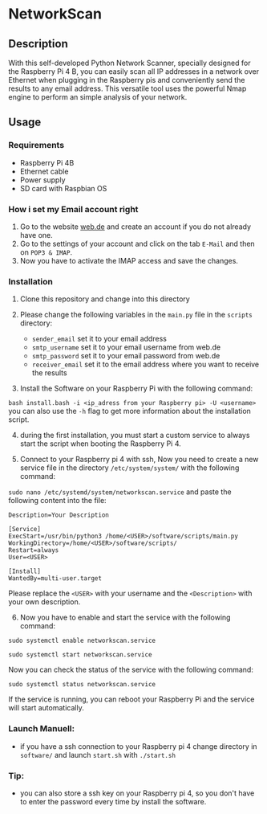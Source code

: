 # NetworkScan
## Description
With this self-developed Python Network Scanner, specially designed for the Raspberry Pi 4 B, you can easily scan all IP addresses in a network over Ethernet when plugging in the Raspberry pis and conveniently send the results to any email address. This versatile tool uses the powerful Nmap engine to perform an simple analysis of your network.
## Usage
### Requirements
- Raspberry Pi 4B
- Ethernet cable
- Power supply
- SD card with Raspbian OS

### How i set my Email account right
1. Go to the website [web.de](https://web.de) and create an account if you do not already have one.  
2. Go to the settings of your account and click on the tab ```E-Mail``` and then on ```POP3 & IMAP```.
3. Now you have to activate the IMAP access and save the changes.


### Installation
1. Clone this repository and change into this directory
2. Please change the following variables in the ```main.py``` file in the ```scripts``` directory:
    
    - ```sender_email``` set it to your email address
    - ```smtp_username``` set it to your email username from web.de
    - ```smtp_password``` set it to your email password from web.de
    - ```receiver_email``` set it to the email address where you want to receive the results
   
   
3. Install the Software on your Raspberry Pi with the following command:

```bash install.bash -i <ip_adress from your Raspberry pi> -U <username>```
you can also use the ```-h``` flag to get more information about the installation script.


4. during the first installation, you must start a custom service to always start the script when booting the Raspberry Pi 4.

5. Connect to your Raspberry pi 4 with ssh, Now you need to create a new service file in the directory ``/etc/system/system/`` with the following command:

```sudo nano /etc/systemd/system/networkscan.service```
and paste the following content into the file:
```[Unit]
Description=Your Description

[Service]
ExecStart=/usr/bin/python3 /home/<USER>/software/scripts/main.py
WorkingDirectory=/home/<USER>/software/scripts/
Restart=always
User=<USER>

[Install]
WantedBy=multi-user.target
```
Please replace the ```<USER>``` with your username and the ```<Description>``` with your own description.

6. Now you have to enable and start the service with the following command:

```sudo systemctl enable networkscan.service```

```sudo systemctl start networkscan.service```

Now you can check the status of the service with the following command:

```sudo systemctl status networkscan.service```

If the service is running, you can reboot your Raspberry Pi and the service will start automatically.

### Launch Manuell:
   
- if you have a ssh connection to your Raspberry pi 4 change directory in ```software/``` and launch ```start.sh``` with ```./start.sh```

### Tip:
 - you can also store a ssh key on your Raspberry pi 4, so you don't have to enter the password every time by install the software.
